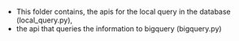 - This folder contains, the apis for the local query in the database (local_query.py),
- the api that queries the information to bigquery (bigquery.py)
